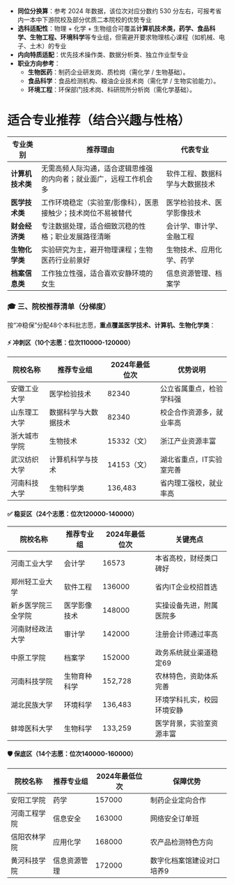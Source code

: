 - **同位分换算**：参考 2024 年数据，该位次对应分数约 530 分左右，可报考省内一本中下游院校及部分优质二本院校的优势专业
- **选科适配性**：物理 + 化学 + 生物组合可覆盖**计算机技术类，药学、食品科学、生物工程、环境科学**等专业组，但需避开要求物理核心课程（如机械、电子、土木）的专业
- **内向特质适配**：优先技术操作类、数据分析类、独立作业型专业
- **职业方向参考**：
    - **生物医药**：制药企业研发岗、质检岗（需化学 / 生物基础）。
    - **食品科学**：食品检测机构、粮油企业技术岗（需化学 / 生物实验能力）。
    - **环境工程**：环保部门技术岗、科研院所分析岗（需化学基础）。

# 适合专业推荐（结合兴趣与性格）
| **专业类别**   | **推荐理由**                          | **代表专业**        |
| ---------- | --------------------------------- | --------------- |
| **计算机技术类** | 无需高频人际沟通，适合逻辑思维强的内向者；就业面广，远程工作机会多 | 软件工程、数据科学与大数据技术 |
| **医学技术类**  | 工作环境稳定（实验室/影像科），医患接触少；技术岗位不易被替代   | 医学检验技术、医学影像技术   |
| **财会经济类**  | 专注数据处理，适合细致沉稳的性格；职业发展路径清晰         | 会计学、审计学、金融工程    |
| **生物化学类**  | 实验研究为主，避开物理课程；生物医药行业前景好           | 生物技术、应用化学、药学    |
| **档案信息类**  | 工作独立性强，适合喜欢安静环境的女生                | 信息资源管理、档案学      |

### 🎓 **三、院校推荐清单（分梯度）**

按“冲稳保”分配48个本科批志愿，**重点覆盖医学技术、计算机、生物化学类**：

#### ⚡ **冲刺区（10个志愿：位次110000-120000）**

| 院校名称   | 推荐专业组      | 2024年最低位次 | 优势说明          |
| ------ | ---------- | --------- | ------------- |
| 安徽工业大学 | 医学检验技术     | 82340     | 公立省属重点，检验学科强  |
| 山东理工大学 | 数据科学与大数据技术 | 82340     | 校企合作资源多，就业率高  |
| 浙大城市学院 | 生物技术       | 15332（文）  | 浙江产业资源丰富      |
| 武汉纺织大学 | 计算机科学与技术   | 14153（文）  | 湖北省重点，IT实验室完善 |
| 河南科技大学 | 生物科学类      | 136,483   | 省内理工强校，就业率高   |

#### ✅ **稳妥区（24个志愿：位次120000-140000）**

|院校名称|推荐专业组|2024年最低位次|关键亮点|
|---|---|---|---|
|河南工业大学|会计学|16573|本省高校，财经类口碑好|
|郑州轻工业大学|软件工程|136000|省内IT企业校招首选|
|新乡医学院三全学院|医学影像技术|148000|实操设备先进，附属医院多|
|河南财经政法大学|审计学|142000|注册会计师通过率高|
|中原工学院|档案学|152000|政务系统就业渠道稳定69|
| 河南科技学院 | 生物育种科学 | 152,728 | 农林特色，资助体系完善   |
| 湖北民族大学 | 环境科学   | 136,483 | 环境学科扎实，校园环境安静 |
| 蚌埠医科大学 | 生物科学   | 133,259 | 医学背景，实验室资源丰富  |

#### 🛡️ **保底区（14个志愿：位次140000-160000）**

|院校名称|推荐专业组|2024年最低位次|保障优势|
|---|---|---|---|
|安阳工学院|药学|157000|制药企业定向合作|
|河南工程学院|信息安全|163000|网络安全订单班|
|信阳农林学院|应用化学|168000|农产品检测特色方向|
|黄河科技学院|信息资源管理|172000|数字化档案馆建设对口培养9|
